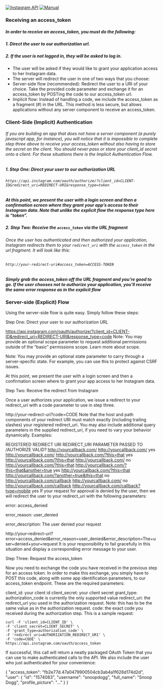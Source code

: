 [![Instagram API](https://img.shields.io/badge/Instagram-API-blue.svg?style=flat-square)]() [![Manual](https://img.shields.io/badge/Simple-advices-lightgrey.svg?style=flat-square)]()
### Receiving an access_token
##### In order to receive an access_token, you must do the following:
##### 1. Direct the user to our authorization url.
##### 2. If the user is not logged in, they will be asked to log in.
* The user will be asked if they would like to grant your application access to her Instagram data.
* The server will redirect the user in one of two ways that you choose:
* Server-side flow (recommended): Redirect the user to a URI of your choice. Take the provided code parameter and exchange it for an access_token by POSTing the code to our access_token url.
* Implicit flow: Instead of handling a code, we include the access_token as a fragment (#) in the URL. This method is less secure, but allows applications without any server component to receive an access_token.

### Client-Side (Implicit) Authentication
###### If you are building an app that does not have a server component (a purely javascript app, for instance), you will notice that it is impossible to complete step three above to receive your access_token without also having to store the secret on the client. You should never pass or store your client_id secret onto a client. For these situations there is the Implicit Authentication Flow.

##### 1. Step One: Direct your user to our authorization URL

###### ```https://api.instagram.com/oauth/authorize/?client_id=CLIENT-ID&redirect_uri=REDIRECT-URI&response_type=token```
##### At this point, we present the user with a login screen and then a confirmation screen where they grant your app’s access to their Instagram data. Note that unlike the explicit flow the response type here is “token”.

##### 2. Step Two: Receive the ```access_token``` via the URL fragment

###### Once the user has authenticated and then authorized your application, Instagram redirects them to your ```redirect_uri``` with the ```access_token``` in the url fragment. It will look like this:

###### ```http://your-redirect-uri#access_token=ACCESS-TOKEN```
##### Simply grab the access_token off the URL fragment and you’re good to go. If the user chooses not to authorize your application, you’ll receive the same error response as in the explicit flow




### Server-side (Explicit) Flow
Using the server-side flow is quite easy. Simply follow these steps:

Step One: Direct your user to our authorization URL

https://api.instagram.com/oauth/authorize/?client_id=CLIENT-ID&redirect_uri=REDIRECT-URI&response_type=code
Note: You may provide an optional scope parameter to request additional permissions outside of the “basic” permissions scope. Learn more about scope.

Note: You may provide an optional state parameter to carry through a server-specific state. For example, you can use this to protect against CSRF issues.

At this point, we present the user with a login screen and then a confirmation screen where to grant your app access to her Instagram data.

Step Two: Receive the redirect from Instagram

Once a user authorizes your application, we issue a redirect to your redirect_uri with a code parameter to use in step three.

http://your-redirect-uri?code=CODE
Note that the host and path components of your redirect URI must match exactly (including trailing slashes) your registered redirect_uri. You may also include additional query parameters in the supplied redirect_uri, if you need to vary your behavior dynamically. Examples:

REGISTERED REDIRECT URI	REDIRECT_URI PARAMETER PASSED TO /AUTHORIZE	VALID?
http://yourcallback.com/	http://yourcallback.com/	yes
http://yourcallback.com/	http://yourcallback.com/?this=that	yes
http://yourcallback.com/?this=that	http://yourcallback.com/	no
http://yourcallback.com/?this=that	http://yourcallback.com/?this=that&another=true	yes
http://yourcallback.com/?this=that	http://yourcallback.com/?another=true&this=that	no
http://yourcallback.com/callback	http://yourcallback.com/	no
http://yourcallback.com/callback	http://yourcallback.com/callback?type=mobile	yes
If your request for approval is denied by the user, then we will redirect the user to your redirect_uri with the following parameters:

error: access_denied

error_reason: user_denied

error_description: The user denied your request

http://your-redirect-uri?error=access_denied&error_reason=user_denied&error_description=The+user+denied+your+request
It is your responsibility to fail gracefully in this situation and display a corresponding error message to your user.

Step Three: Request the access_token

Now you need to exchange the code you have received in the previous step for an access token. In order to make this exchange, you simply have to POST this code, along with some app identification parameters, to our access_token endpoint. These are the required parameters:

client_id: your client id
client_secret: your client secret
grant_type: authorization_code is currently the only supported value
redirect_uri: the redirect_uri you used in the authorization request. Note: this has to be the same value as in the authorization request.
code: the exact code you received during the authorization step.
This is a sample request:


    curl -F 'client_id=CLIENT_ID' \
    -F 'client_secret=CLIENT_SECRET' \
    -F 'grant_type=authorization_code' \
    -F 'redirect_uri=AUTHORIZATION_REDIRECT_URI' \
    -F 'code=CODE' \
    https://api.instagram.com/oauth/access_token
If successful, this call will return a neatly packaged OAuth Token that you can use to make authenticated calls to the API. We also include the user who just authenticated for your convenience:

{
    "access_token": "fb2e77d.47a0479900504cb3ab4a1f626d174d2d",
    "user": {
        "id": "1574083",
        "username": "snoopdogg",
        "full_name": "Snoop Dogg",
        "profile_picture": "..."
    }
}
